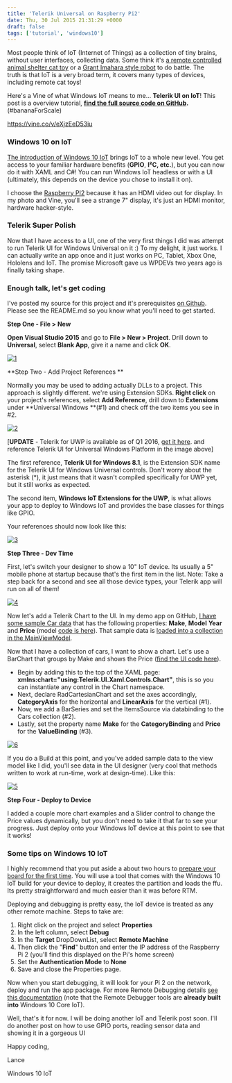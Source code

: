 ```yaml
---
title: 'Telerik Universal on Raspberry Pi2'
date: Thu, 30 Jul 2015 21:31:29 +0000
draft: false
tags: ['tutorial', 'windows10']
---
```


Most people think of IoT (Internet of Things) as a collection of tiny brains, without user interfaces, collecting data. Some think it's [a remote controlled animal shelter cat toy](http://www.ipetcompanion.com/) or a [Grant Imahara style robot](https://en.wikipedia.org/wiki/Deadblow) to do battle. The truth is that IoT is a very broad term, it covers many types of devices, including remote cat toys!

Here's a Vine of what Windows IoT means to me... **Telerik UI on IoT**! This post is a overview tutorial, **[find the full source code on GitHub](https://github.com/LanceMcCarthy/TelerikOnWindowsIoT).** (#bananaForScale)

https://vine.co/v/eXjzEeD53iu

### Windows 10 on IoT

[The introduction of Windows 10 IoT](https://dev.windows.com/en-us/iot) brings IoT to a whole new level. You get access to your familiar hardware benefits (**GPIO**, **I²C, etc.**), but you can now do it with XAML and C#! You can run Windows IoT headless or with a UI (ultimately, this depends on the device you chose to install it on).

I choose the [Raspberry PI2](https://www.raspberrypi.org/products/raspberry-pi-2-model-b/) because it has an HDMI video out for display. In my photo and Vine, you'll see a strange 7" display, it's just an HDMI monitor, hardware hacker-style.

### Telerik Super Polish

Now that I have access to a UI, one of the very first things I did was attempt to run Telerik UI for Windows Universal on it :) To my delight, it just works. I can actually write an app once and it just works on PC, Tablet, Xbox One, Hololens and IoT. The promise Microsoft gave us WPDEVs two years ago is finally taking shape.

### Enough talk, let's get coding

I've posted my source for this project and it's prerequisites [on Github](https://winplatform.wordpress.com/2015/07/30/telerik-universal-on-raspberry-pi2/). Please see the README.md so you know what you'll need to get started.

**Step One - File > New**

**Open Visual Studio 2015** and go to **File > New > Project**. Drill down to **Universal**, select **Blank App**, give it a name and click **OK**.

[![1](/wp-content/uploads/2015/07/1.png?w=660)](/wp-content/uploads/2015/07/1.png)

**Step Two - Add Project References **

Normally you may be used to adding actually DLLs to a project. This approach is slightly different. we're using Extension SDKs. **Right click** on your project's references, select **Add Reference**, drill down to **Extensions** under **Universal Windows **(#1) and check off the two items you see in #2.

[![2](/wp-content/uploads/2015/07/2.png?w=660)](/wp-content/uploads/2015/07/2.png)

\[**UPDATE** - Telerik for UWP is available as of Q1 2016, [get it here](http://www.telerik.com/universal-windows-platform-ui). and reference Telerik UI for Universal Windows Platform in the image above\]

The first reference, **Telerik UI for Windows 8.1**, is the Extension SDK name for the Telerik UI for Windows Universal controls. Don't worry about the asterisk (\*), it just means that it wasn't compiled specifically for UWP yet, but it still works as expected.

The second item, **Windows IoT Extensions for the UWP**, is what allows your app to deploy to Windows IoT and provides the base classes for things like GPIO.

Your references should now look like this:

[![3](/wp-content/uploads/2015/07/3.png?w=300)](/wp-content/uploads/2015/07/3.png)

**Step Three - Dev Time**

First, let's switch your designer to show a 10" IoT device. Its usually a 5" mobile phone at startup because that's the first item in the list. Note: Take a step back for a second and see all those device types, your Telerik app will run on all of them!

[![4](/wp-content/uploads/2015/07/4.png?w=660)](/wp-content/uploads/2015/07/4.png)

Now let's add a Telerik Chart to the UI. In my demo app on GitHub, [I have some sample Car data](https://github.com/LanceMcCarthy/TelerikOnWindowsIoT/blob/master/TelerikOnWindowsIoT/DataServices/CarDataService.cs) that has the following properties: **Make**, **Model** **Year** and **Price** (model [code is here](https://github.com/LanceMcCarthy/TelerikOnWindowsIoT/blob/master/TelerikOnWindowsIoT/ViewModels/CarItemViewModel.cs)). That sample data is [loaded into a collection in the MainViewModel](https://github.com/LanceMcCarthy/TelerikOnWindowsIoT/blob/master/TelerikOnWindowsIoT/ViewModels/MainViewModel.cs).

Now that I have a collection of cars, I want to show a chart. Let's use a BarChart that groups by Make and shows the Price ([find the UI code here](https://github.com/LanceMcCarthy/TelerikOnWindowsIoT/blob/master/TelerikOnWindowsIoT/MainPage.xaml#L67)).

*   Begin by adding this to the top of the XAML page: **xmlns:chart="using:Telerik.UI.Xaml.Controls.Chart"**, this is so you can instantiate any control in the Chart namespace.
*   Next, declare RadCartesianChart and set the axes accordingly, **CategoryAxis** for the horizontal and **LinearAxis** for the vertical (#1).
*   Now, we add a BarSeries and set the ItemsSource via databinding to the Cars collection (#2).
*   Lastly, set the property name **Make** for the **CategoryBinding** and **Price** for the **ValueBinding** (#3).

[![6](/wp-content/uploads/2015/07/6.png?w=660)](/wp-content/uploads/2015/07/6.png)

If you do a Build at this point, and you've added sample data to the view model like I did, you'll see data in the UI designer (very cool that methods written to work at run-time, work at design-time). Like this:

[![5](/wp-content/uploads/2015/07/5.png?w=660)](/wp-content/uploads/2015/07/5.png)

**Step Four - Deploy to Device**

I added a couple more chart examples and a Slider control to change the Price values dynamically, but you don't need to take it that far to see your progress. Just deploy onto your Windows IoT device at this point to see that it works!

### Some tips on Windows 10 IoT

I highly recommend that you put aside a about two hours to [prepare your board for the first time](http://ms-iot.github.io/content/en-US/win10/SetupRPI.htm). You will use a tool that comes with the Windows 10 IoT build for your device to deploy, it creates the partition and loads the ffu. Its pretty straightforward and much easier than it was before RTM.

Deploying and debugging is pretty easy, the IoT device is treated as any other remote machine. Steps to take are:

1.  Right click on the project and select **Properties**
2.  In the left column, select **Debug**
3.  In the **Target** DropDownList, select **Remote Machine**
4.  Then click the "**Find**" button and enter the IP address of the Raspberry Pi 2 (you'll find this displayed on the Pi's home screen)
5.  Set the **Authentication Mode** to **None**
6.  Save and close the Properties page.

Now when you start debugging, it will look for your Pi 2 on the network, deploy and run the app package. For more Remote Debugging details [see this documentation](https://msdn.microsoft.com/en-us/library/hh441469(v=vs.110).aspx) (note that the Remote Debugger tools are **already built into** Windows 10 Core IoT).

Well, that's it for now. I will be doing another IoT and Telerik post soon. I'll do another post on how to use GPIO ports, reading sensor data and showing it in a gorgeous UI

Happy coding,

Lance

Windows 10 IoT